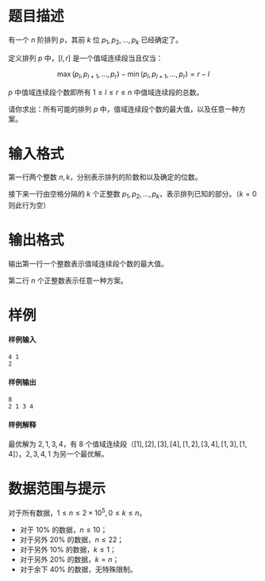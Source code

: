 
# 题目描述

有一个 $n$ 阶排列 $p$，其前 $k$ 位 $p_1, p_2, \dots, p_k$ 已经确定了。

定义排列 $p$ 中，$[l, r]$ 是一个值域连续段当且仅当：

$$
\max(p_l, p_{l+1}, \dots, p_r) - \min(p_l, p_{l+1}, \dots, p_r) = r-l
$$

$p$ 中值域连续段个数即所有 $1\le l\le r\le n$ 中值域连续段的总数。

请你求出：所有可能的排列 $p$ 中，值域连续段个数的最大值，以及任意一种方案。


# 输入格式

第一行两个整数 $n,k$，分别表示排列的阶数和以及确定的位数。

接下来一行由空格分隔的 $k$ 个正整数 $p_1, p_2, \dots, p_k$，表示排列已知的部分。（$k=0$ 则此行为空）

# 输出格式

输出第一行一个整数表示值域连续段个数的最大值。

第二行 $n$ 个正整数表示任意一种方案。

# 样例

#### 样例输入

```plain
4 1
2
```

#### 样例输出

```
8
2 1 3 4
```

#### 样例解释

最优解为 $2,1,3,4$，有 $8$ 个值域连续段（$[1], [2], [3], [4], [1,2], [3,4], [1,3], [1,4]$）。$2, 3, 4, 1$ 为另一个最优解。

# 数据范围与提示

对于所有数据，$1\le n\le 2\times 10^5, 0\le k\le n$。

- 对于 $10\%$ 的数据，$n\le 10$；
- 对于另外 $20\%$ 的数据，$n\le 22$；
- 对于另外 $10\%$ 的数据，$k\le 1$；
- 对于另外 $20\%$ 的数据，$k = n$；
- 对于余下 $40\%$ 的数据，无特殊限制。


